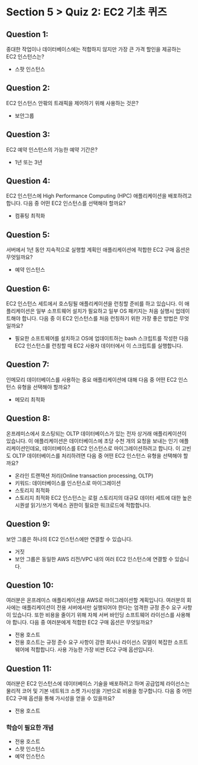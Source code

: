 # Section 5 > Quiz 2: EC2 기초 퀴즈

## Question 1:
중대한 작업이나 데이터베이스에는 적합하지 않지만 가장 큰 가격 할인을 제공하는 EC2 인스턴스는?
- 스팟 인스턴스

## Question 2:
EC2 인스턴스 안팎의 트래픽을 제어하기 위해 사용하는 것은?
- 보안그룹

## Question 3:
EC2 예약 인스턴스의 가능한 예약 기간은?
- 1년 또는 3년

## Question 4:
EC2 인스턴스에 High Performance Computing (HPC) 애플리케이션을 배포하려고 합니다. 다음 중 어떤 EC2 인스턴스를 선택해야 할까요?
- 컴퓨팅 최적화

## Question 5:
서버에서 1년 동안 지속적으로 실행할 계획인 애플리케이션에 적합한 EC2 구매 옵션은 무엇일까요?
- 예약 인스턴스

## Question 6:
EC2 인스턴스 세트에서 호스팅될 애플리케이션을 런칭할 준비를 하고 있습니다. 이 애플리케이션은 일부 소프트웨어 설치가 필요하고 일부 OS 패키지는 처음 실행시 업데이트해야 합니다. 다음 중 이 EC2 인스턴스를 처음 런칭하기 위한 가장 좋은 방법은 무엇일까요?
- 필요한 소프트웨어를 설치하고 OS에 업데이트하는 bash 스크립트를 작성한 다음 EC2 인스턴스를 런칭할 때 EC2 사용자 데이터에서 이 스크립트를 실행합니다.

## Question 7:
인메모리 데이터베이스를 사용하는 중요 애플리케이션에 대해 다음 중 어떤 EC2 인스턴스 유형을 선택해야 할까요?
- 메모리 최적화

## Question 8:
온프레미스에서 호스팅되는 OLTP 데이터베이스가 있는 전자 상거래 애플리케이션이 있습니다. 이 애플리케이션은 데이터베이스에 초당 수천 개의 요청을 보내는 인기 애플리케이션인데요, 데이터베이스를 EC2 인스턴스로 마이그레이션하려고 합니다. 이 고빈도 OLTP 데이터베이스를 처리하려면 다음 중 어떤 EC2 인스턴스 유형을 선택해야 할까요?
- 온라인 트랜잭션 처리(Online transaction processing, OLTP)
- 키워드: 데이터베이스를 인스턴스로 마이그레이션
- 스토리지 최적화
- 스토리지 최적화 EC2 인스턴스는 로컬 스토리지의 대규모 데이터 세트에 대한 높은 시퀀셜 읽기/쓰기 액세스 권한이 필요한 워크로드에 적합합니다.

## Question 9:
보안 그룹은 하나의 EC2 인스턴스에만 연결할 수 있습니다.
- 거짓
- 보안 그룹은 동일한 AWS 리전/VPC 내의 여러 EC2 인스턴스에 연결할 수 있습니다.

## Question 10:
여러분은 온프레미스 애플리케이션을 AWS로 마이그레이션할 계획입니다. 여러분의 회사에는 애플리케이션이 전용 서버에서만 실행되어야 한다는 엄격한 규정 준수 요구 사항이 있습니다. 또한 비용을 줄이기 위해 자체 서버 바인딩 소프트웨어 라이선스를 사용해야 합니다. 다음 중 여러분에게 적합한 EC2 구매 옵션은 무엇일까요?
- 전용 호스트
- 전용 호스트는 규정 준수 요구 사항이 강한 회사나 라이선스 모델이 복잡한 소프트웨어에 적합합니다. 사용 가능한 가장 비싼 EC2 구매 옵션입니다.

## Question 11:
여러분은 EC2 인스턴스에 데이터베이스 기술을 배포하려고 하며 공급업체 라이선스는 물리적 코어 및 기본 네트워크 소켓 가시성을 기반으로 비용을 청구합니다. 다음 중 어떤 EC2 구매 옵션을 통해 가시성을 얻을 수 있을까요?
- 전용 호스트

### 학습이 필요한 개념
- 전용 호스트
- 스팟 인스턴스
- 예약 인스턴스



